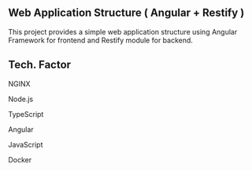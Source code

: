 ## Web Application Structure ( Angular + Restify )

This project provides a simple web application structure using Angular Framework for frontend and Restify module for backend.



## Tech. Factor

NGINX

Node.js

TypeScript

Angular

JavaScript

Docker